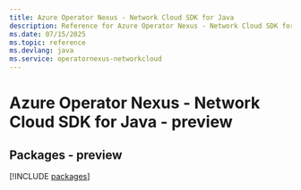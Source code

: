```yaml
---
title: Azure Operator Nexus - Network Cloud SDK for Java
description: Reference for Azure Operator Nexus - Network Cloud SDK for Java
ms.date: 07/15/2025
ms.topic: reference
ms.devlang: java
ms.service: operatornexus-networkcloud
---
```

# Azure Operator Nexus - Network Cloud SDK for Java - preview
## Packages - preview
[!INCLUDE [packages](operator-nexus---network-cloud-index.md)]
